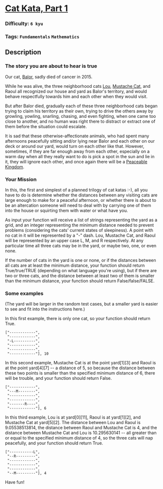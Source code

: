 # [Cat Kata, Part 1](https://www.codewars.com/kata/5869848f2d52095be20001d1)

### Difficulty: `6 kyu`

### Tags: `Fundamentals` `Mathematics`

## Description

### The story you are about to hear is true
Our cat, [Balor](https://www.flickr.com/photos/tachyon/tags/balor/), sadly died of cancer in 2015.

While he was alive, the three neighborhood cats [Lou](https://www.flickr.com/photos/tachyon/tags/lou/), [Mustache Cat](https://www.flickr.com/photos/tachyon/tags/mustachecat/), and Raoul all recognized our house and yard as Balor's territory, and would behave respectfully towards him and each other when they would visit.

But after Balor died, gradually each of these three neighborhood cats began trying to claim his territory as their own, trying to drive the others away by growling, yowling, snarling, chasing, and even fighting, when one came too close to another, and no human was right there to distract or extract one of them before the situation could escalate.

It is sad that these otherwise-affectionate animals, who had spent many afternoons peacefully sitting and/or lying near Balor and each other on our deck or around our yard, would turn on each other like that. However, sometimes, if they are far enough away from each other, especially on a warm day when all they really want to do is pick a spot in the sun and lie in it, they will ignore each other, and once again there will be a [Peaceable Kingdom](https://www.google.com/search?q=Peaceable+Kingdom&source=lnms&tbm=isch).

### Your Mission
In this, the first and simplest of a planned trilogy of cat katas :-), all you have to do is determine whether the distances between any visiting cats are large enough to make for a peaceful afternoon, or whether there is about to be an altercation someone will need to deal with by carrying one of them into the house or squirting them with water or what have you.

As input your function will receive a list of strings representing the yard as a grid, and an integer representing the minimum distance needed to prevent problems (considering the cats' current states of sleepiness). A point with no cat in it will be represented by a "-" dash. Lou, Mustache Cat, and Raoul will be represented by an upper case L, M, and R respectively. At any particular time all three cats may be in the yard, or maybe two, one, or even none.

If the number of cats in the yard is one or none, or if the distances between all cats are at least the minimum distance, your function should return True/true/TRUE (depending on what language you're using), but if there are two or three cats, and the distance between at least two of them is smaller than the minimum distance, your function should return False/false/FALSE.

### Some examples
(The yard will be larger in the random test cases, but a smaller yard is easier to see and fit into the instructions here.)

In this first example, there is only one cat, so your function should return True.

```
["------------",
 "------------",
 "-L----------",
 "------------",
 "------------",
 "------------"], 10
```

In this second example, Mustache Cat is at the point yard[1][3] and Raoul is at the point yard[4][7] -- a distance of 5, so because the distance between these two points is smaller than the specified minimum distance of 6, there will be trouble, and your function should return False.

```
["------------",
 "---M--------",
 "------------",
 "------------",
 "-------R----",
 "------------"], 6
```

In this third example, Lou is at yard[0][11], Raoul is at yard[1][2], and Mustache Cat at yard[5][2]. The distance between Lou and Raoul is 9.05538513814, the distance between Raoul and Mustache Cat is 4, and the distance between Mustache Cat and Lou is 10.295630141 -- all greater than or equal to the specified minimum distance of 4, so the three cats will nap peacefully, and your function should return True.

```
["-----------L",
 "--R---------",
 "------------",
 "------------",
 "------------",
 "--M---------"], 4
```

Have fun!

